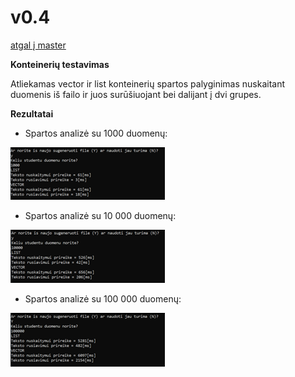 # v0.4
[atgal į master](https://github.com/auteea/Obj_programavimas/tree/main)

**Konteinerių testavimas**

Atliekamas vector ir list konteinerių spartos palyginimas nuskaitant duomenis iš failo ir juos surūšiuojant bei dalijant į dvi grupes.

**Rezultatai**
- Spartos analizė su 1000 duomenų:

![alt text](Spartos_analize_1000.png)

- Spartos analizė su 10 000 duomenų:

![alt text](Spartos_analize_10000.png)

- Spartos analizė su 100 000 duomenų:

![alt text](Spartos_analize_100000.png)
